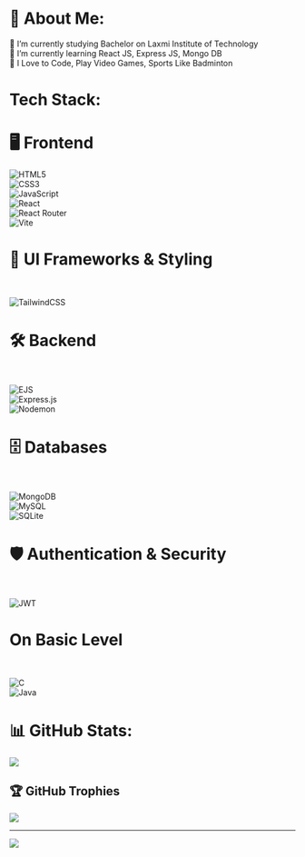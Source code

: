 # 💫 About Me:
🔭 I’m currently studying Bachelor on Laxmi Institute of Technology<br>
🌱 I’m currently learning React JS, Express JS, Mongo DB<br>
💬 I Love to Code, Play Video Games, Sports Like Badminton


# Tech Stack:
<h1>🖥️ Frontend</h1>

![HTML5](https://img.shields.io/badge/html5-%23E34F26.svg?style=for-the-badge&logo=html5&logoColor=white) <br/>
![CSS3](https://img.shields.io/badge/css3-%231572B6.svg?style=for-the-badge&logo=css3&logoColor=white) <br/>
![JavaScript](https://img.shields.io/badge/javascript-%23323330.svg?style=for-the-badge&logo=javascript&logoColor=%23F7DF1E) <br/>
![React](https://img.shields.io/badge/react-%2320232a.svg?style=for-the-badge&logo=react&logoColor=%2361DAFB) <br/>
![React Router](https://img.shields.io/badge/React_Router-CA4245?style=for-the-badge&logo=react-router&logoColor=white) <br/>
![Vite](https://img.shields.io/badge/vite-%23646CFF.svg?style=for-the-badge&logo=vite&logoColor=white) <br/>

<h1>🎨 UI Frameworks & Styling</h1><br/>

![TailwindCSS](https://img.shields.io/badge/tailwindcss-%2338B2AC.svg?style=for-the-badge&logo=tailwind-css&logoColor=white) 

<h1>🛠️ Backend</h1><br/>

![EJS](https://img.shields.io/badge/ejs-%23B4CA65.svg?style=for-the-badge&logo=ejs&logoColor=black) <br/>
![Express.js](https://img.shields.io/badge/express.js-%23404d59.svg?style=for-the-badge&logo=express&logoColor=%2361DAFB) <br/>
![Nodemon](https://img.shields.io/badge/NODEMON-%23323330.svg?style=for-the-badge&logo=nodemon&logoColor=%BBDEAD) 

<h1>🗄️ Databases</h1><br/>

![MongoDB](https://img.shields.io/badge/MongoDB-%234ea94b.svg?style=for-the-badge&logo=mongodb&logoColor=white) <br/>
![MySQL](https://img.shields.io/badge/mysql-4479A1.svg?style=for-the-badge&logo=mysql&logoColor=white) <br/>
![SQLite](https://img.shields.io/badge/sqlite-%2307405e.svg?style=for-the-badge&logo=sqlite&logoColor=white)

<h1>🛡️ Authentication & Security</h1><br/>

![JWT](https://img.shields.io/badge/JWT-black?style=for-the-badge&logo=JSON%20web%20tokens) 

<h1>On Basic Level</h1><br/>

![C](https://img.shields.io/badge/c-%2300599C.svg?style=for-the-badge&logo=c&logoColor=white) <br/>
![Java](https://img.shields.io/badge/java-%23ED8B00.svg?style=for-the-badge&logo=openjdk&logoColor=white) 


# 📊 GitHub Stats:<br/>
![](https://github-readme-streak-stats.herokuapp.com/?user=Faizal-16&theme=gruvbox&hide_border=false)

## 🏆 GitHub Trophies<br/>
![](https://github-profile-trophy.vercel.app/?username=Faizal-16&theme=dark&no-frame=false&no-bg=true&margin-w=4)

---
[![](https://visitcount.itsvg.in/api?id=Faizal-16&icon=1&color=3)](https://visitcount.itsvg.in)

<!-- Proudly created with GPRM ( https://gprm.itsvg.in ) -->
